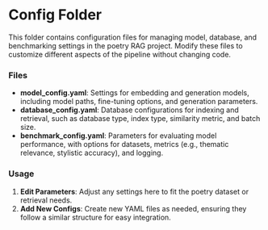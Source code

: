 # Config Folder

This folder contains configuration files for managing model, database, and benchmarking settings in the poetry RAG project. Modify these files to customize different aspects of the pipeline without changing code.

### Files

- **model_config.yaml**: Settings for embedding and generation models, including model paths, fine-tuning options, and generation parameters.
- **database_config.yaml**: Database configurations for indexing and retrieval, such as database type, index type, similarity metric, and batch size.
- **benchmark_config.yaml**: Parameters for evaluating model performance, with options for datasets, metrics (e.g., thematic relevance, stylistic accuracy), and logging.

### Usage

1. **Edit Parameters**: Adjust any settings here to fit the poetry dataset or retrieval needs.
2. **Add New Configs**: Create new YAML files as needed, ensuring they follow a similar structure for easy integration.
